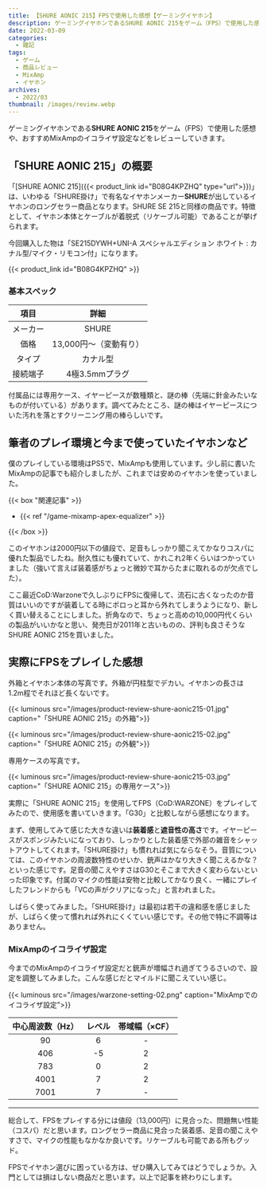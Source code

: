 ```yaml
---
title: 【SHURE AONIC 215】FPSで使用した感想【ゲーミングイヤホン】
description: ゲーミングイヤホンであるSHURE AONIC 215をゲーム（FPS）で使用した感想や、おすすめMixAmpのイコライザ設定などをレビューしていきます。
date: 2022-03-09
categories: 
  - 雑記
tags: 
  - ゲーム
  - 商品レビュー
  - MixAmp
  - イヤホン
archives: 
  - 2022/03
thumbnail: /images/review.webp
---
```


ゲーミングイヤホンである**SHURE AONIC 215**をゲーム（FPS）で使用した感想や、おすすめMixAmpのイコライザ設定などをレビューしていきます。

<!--more-->

## 「SHURE AONIC 215」の概要

「[SHURE AONIC 215]({{< product_link id="B08G4KPZHQ" type="url">}})」は、いわゆる「SHURE掛け」で有名なイヤホンメーカー**SHURE**が出しているイヤホンのロングセラー商品となります。SHURE SE 215と同様の商品です。特徴として、イヤホン本体とケーブルが着脱式（リケーブル可能）であることが挙げられます。

今回購入した物は「SE215DYWH+UNI-A スペシャルエディション ホワイト : カナル型/マイク・リモコン付」になります。

{{< product_link id="B08G4KPZHQ" >}}

### 基本スペック

|項目|詳細|
| :---: | :---: |
|メーカー|SHURE|
|価格|13,000円～（変動有り）|
|タイプ|カナル型|
|接続端子|4極3.5mmプラグ|

付属品には専用ケース、イヤーピースが数種類と、謎の棒（先端に針金みたいなものが付いている）があります。調べてみたところ、謎の棒はイヤーピースについた汚れを落とすクリーニング用の棒らしいです。

## 筆者のプレイ環境と今まで使っていたイヤホンなど

僕のプレイしている環境はPS5で、MixAmpも使用しています。少し前に書いたMixAmpの記事でも紹介しましたが、これまでは安めのイヤホンを使っていました。

{{< box "関連記事" >}}
<ul>
<li>{{< ref "/game-mixamp-apex-equalizer" >}}</li>
</ul>
{{< /box >}}

このイヤホンは2000円以下の値段で、足音もしっかり聞こえてかなりコスパに優れた製品でしたね。耐久性にも優れていて、かれこれ2年くらいはつかっていました（強いて言えば装着感がちょっと微妙で耳からたまに取れるのが欠点でした）。

ここ最近CoD:Warzoneで久しぶりにFPSに復帰して、流石に古くなったのか音質はいいのですが装着してる時にポロっと耳から外れてしまうようになり、新しく買い替えることにしました。折角なので、ちょっと高めの10,000円代くらいの製品がいいかなと思い、発売日が2011年と古いものの、評判も良さそうなSHURE AONIC 215を買いました。

## 実際にFPSをプレイした感想

外箱とイヤホン本体の写真です。外箱が円柱型でデカい。イヤホンの長さは1.2m程でそれほど長くないです。

{{< luminous src="/images/product-review-shure-aonic215-01.jpg" caption="「SHURE AONIC 215」の外箱">}}

{{< luminous src="/images/product-review-shure-aonic215-02.jpg" caption="「SHURE AONIC 215」の外観">}}

専用ケースの写真です。

{{< luminous src="/images/product-review-shure-aonic215-03.jpg" caption="「SHURE AONIC 215」の専用ケース">}}

実際に「SHURE AONIC 215」を使用してFPS（CoD:WARZONE）をプレイしてみたので、使用感を書いていきます。「G30」と比較しながら感想になります。

まず、使用してみて感じた大きな違いは**装着感**と**遮音性の高さ**です。イヤーピースがスポンジみたいになっており、しっかりとした装着感で外部の雑音をシャットアウトしてくれます。「SHURE掛け」も慣れれば気にならなそう。音質については、このイヤホンの周波数特性のせいか、銃声はかなり大きく聞こえるかな？といった感じです。足音の聞こえやすさはG30とそこまで大きく変わらないといった印象です。付属のマイクの性能は安物と比較してかなり良く、一緒にプレイしたフレンドからも「VCの声がクリアになった」と言われました。

しばらく使ってみました。「SHURE掛け」は最初は若干の違和感を感じましたが、しばらく使って慣れれば外れにくくていい感じです。その他で特に不調等はありません。

### MixAmpのイコライザ設定

今までのMixAmpのイコライザ設定だと銃声が増幅され過ぎてうるさいので、設定を調整してみました。こんな感じだとマイルドに聞こえていい感じ。

{{< luminous src="/images/warzone-setting-02.png" caption="MixAmpでのイコライザ設定">}}

|中心周波数（Hz）|レベル|帯域幅（×CF）|
| :---: | :---: | :---: |
|90|6|-|
|406|-5|2|
|783|0|2|
|4001|7|2|
|7001|7|-|

* * *

総合して、FPSをプレイする分には値段（13,000円）に見合った、問題無い性能（コスパ）だと思います。ロングセラー商品に見合った装着感、足音の聞こえやすさで、マイクの性能もなかなか良いです。リケーブルも可能である所もグッド。

FPSでイヤホン選びに困っている方は、ぜひ購入してみてはどうでしょうか。入門としては損はしない商品だと思います。以上で記事を終わりにします。